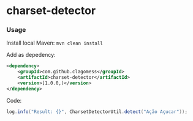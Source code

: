 # charset-detector
### Usage
Install local Maven: `mvn clean install`

Add as depedency:
```xml
<dependency>
    <groupId>com.github.clagomess</groupId>
    <artifactId>charset-detector</artifactId>
    <version>[1.0.0,)</version>
</dependency>
```

Code:
```java
log.info("Result: {}", CharsetDetectorUtil.detect("Ação Açucar"));
```

